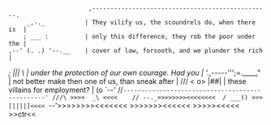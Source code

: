                           ,-------------------------------------------------.
         _,-._           | They vilify us, the scoundrels do, when there is  |
        ; ___ :          | only this difference, they rob the poor under the |
    ,--' (. .) '--.__    | cover of law, forsooth, and we plunder the rich   |
  _;      |||        \   | under the protection of our own courage. Had you  |
 '._,-----''';=.____,"   | not better make then one of us, than sneak after  |
   /// < o>   |##|       | these villains for employment?                    |
   (o        \`--'       //`------------------------------------------------'
  ///\ >>>>  _\ <<<<    //
 --._>>>>>>>><<<<<<<<  /
 ___() >>>[||||]<<<<
 `--'>>>>>>>><<<<<<<
      >>>>>>><<<<<<
        >>>>><<<<<
         >>ctr<<
